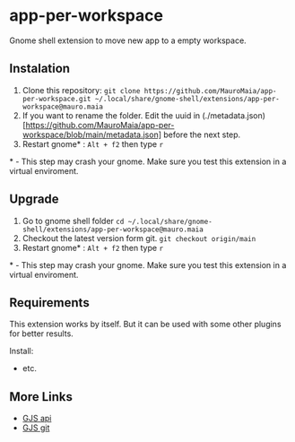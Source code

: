 # app-per-workspace

Gnome shell extension to move new app to a empty workspace.


## Instalation

1. Clone this repository: `git clone https://github.com/MauroMaia/app-per-workspace.git ~/.local/share/gnome-shell/extensions/app-per-workspace@mauro.maia`
  1. If you want to rename the folder. Edit the uuid in (./metadata.json)[https://github.com/MauroMaia/app-per-workspace/blob/main/metadata.json] before the next step.
3. Restart gnome* : `Alt + f2` then type `r`

\* - This step may crash your gnome. Make sure you test this extension in a virtual enviroment.

## Upgrade

1. Go to gnome shell folder `cd ~/.local/share/gnome-shell/extensions/app-per-workspace@mauro.maia`
2. Checkout the latest version form git. `git checkout origin/main`
4. Restart gnome* : `Alt + f2` then type `r`

\* - This step may crash your gnome. Make sure you test this extension in a virtual enviroment.

## Requirements

This extension works by itself. But it can be used with some other plugins for better results.

Install:
+ etc.

## More Links

+ [GJS api](https://gjs-docs.gnome.org/)
+ [GJS git](https://gitlab.gnome.org/GNOME/gjs)
